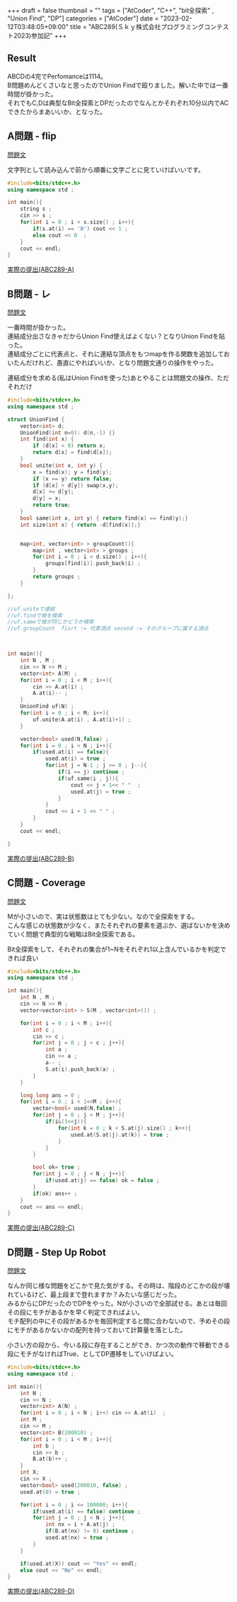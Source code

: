 +++
draft = false
thumbnail = ""
tags = ["AtCoder", "C++", "bit全探索" , "Union Find", "DP"]
categories = ["AtCoder"]
date = "2023-02-12T03:48:05+09:00"
title = "ABC289(Ｓｋｙ株式会社プログラミングコンテスト2023)参加記"
+++

## Result 
ABCDの4完でPerfomanceは1114。  
B問題めんどくさいなと思ったのでUnion Findで殴りました。解いた中では一番時間が掛かった。   
それでもC,Dは典型なBit全探索とDPだったのでなんとかそれぞれ10分以内でACできたからまあいいか、となった。

## A問題 - flip
[問題文](https://atcoder.jp/contests/abc289/tasks/abc289_a)  

文字列として読み込んで前から順番に文字ごとに見ていけばいいです。  

```cpp
#include<bits/stdc++.h>
using namespace std ;

int main(){
    string s ;
    cin >> s ;  
    for(int i = 0 ; i < s.size() ; i++){
        if(s.at(i) == '0') cout << 1 ; 
        else cout << 0  ; 
    }
    cout << endl;
}

```
[実際の提出(ABC289-A)](https://atcoder.jp/contests/abc289/submissions/38780423)

## B問題 - レ
[問題文](https://atcoder.jp/contests/abc289/tasks/abc289_b)  

一番時間が掛かった。  
連結成分出さなきゃだからUnion Find使えばよくない？となりUnion Findを貼った。  
連結成分ごとに代表点と、それに連結な頂点をもつmapを作る関数を追加しておいたんだけれど、愚直にやればいいか、となり問題文通りの操作をやった。

連結成分を求める(私はUnion Findを使った)あとやることは問題文の操作、ただそれだけ

```cpp
#include<bits/stdc++.h>
using namespace std ;

struct UnionFind {
    vector<int> d;
    UnionFind(int n=0): d(n,-1) {}
    int find(int x) {
        if (d[x] < 0) return x;
        return d[x] = find(d[x]);
    }
    bool unite(int x, int y) {
        x = find(x); y = find(y);
        if (x == y) return false;
        if (d[x] > d[y]) swap(x,y);
        d[x] += d[y];
        d[y] = x;
        return true;
    }
    bool same(int x, int y) { return find(x) == find(y);}
    int size(int x) { return -d[find(x)];}


    map<int, vector<int> > groupCount(){
        map<int , vector<int> > groups ; 
        for(int i = 0 ; i < d.size() ; i++){
            groups[find(i)].push_back(i) ; 
        }
        return groups ; 
    }

};

//uf.uniteで連結
//uf.findで根を検索
//uf.sameで根が同じかどうか検索
//uf.groupCount  fisrt := 代表頂点 second := そのグループに属する頂点



int main(){
    int N , M ;
    cin >> N >> M ; 
    vector<int> A(M) ; 
    for(int i = 0 ; i < M ; i++){
        cin >> A.at(i) ; 
        A.at(i)-- ; 
    }
    UnionFind uf(N) ; 
    for(int i = 0 ; i < M; i++){
        uf.unite(A.at(i) , A.at(i)+1) ; 
    }

    vector<bool> used(N,false) ; 
    for(int i = 0 ; i < N ; i++){
        if(used.at(i) == false){
            used.at(i) = true ; 
            for(int j = N-1 ; j >= 0 ; j--){
                if(i == j) continue ; 
                if(uf.same(i , j)){
                    cout << j + 1<< " "  ;
                    used.at(j) = true ;
                }
            }
            cout << i + 1 << " " ; 
        }
    }
    cout << endl;

}

```

[実際の提出(ABC289-B)](https://atcoder.jp/contests/abc289/submissions/38790304)

## C問題 - Coverage

[問題文](https://atcoder.jp/contests/abc289/tasks/abc289_c)

Mが小さいので、実は状態数はとても少ない。なので全探索をする。  
こんな感じの状態数が少なく、またそれぞれの要素を選ぶか、選ばないかを決めていく問題で典型的な戦略はBit全探索である。  

Bit全探索をして、それぞれの集合が1~Nをそれぞれ1以上含んでいるかを判定できれば良い

```cpp
#include<bits/stdc++.h>
using namespace std ;

int main(){
    int N , M ;
    cin >> N >> M ; 
    vector<vector<int> > S(M , vector<int>()) ; 

    for(int i = 0 ; i < M ; i++){
        int c ;
        cin >> c ; 
        for(int j = 0 ; j < c ; j++){
            int a ;
            cin >> a ;
            a-- ; 
            S.at(i).push_back(a) ; 
        }
    }

    long long ans = 0 ; 
    for(int i = 0 ; i < 1<<M ; i++){
        vector<bool> used(N,false) ; 
        for(int j = 0 ; j < M ; j++){
            if(i&(1<<j)){
                for(int k = 0 ; k < S.at(j).size() ; k++){
                    used.at(S.at(j).at(k)) = true ; 
                }
            }
        }

        bool ok= true ; 
        for(int j = 0 ; j < N ; j++){
            if(used.at(j) == false) ok = false ; 
        }
        if(ok) ans++ ; 
    }
    cout << ans << endl;
}
```

[実際の提出(ABC289-C)](https://atcoder.jp/contests/abc289/submissions/38794841)

## D問題 - Step Up Robot 

[問題文](https://atcoder.jp/contests/abc289/tasks/abc289_d)

なんか同じ様な問題をどこかで見た気がする。その時は、階段のどこかの段が壊れているけど、最上段まで登れますか？みたいな感じだった。  
みるからにDPだったのでDPをやった。Nが小さいので全部試せる。あとは毎回その段にモチがあるかを早く判定できればよい。  
モチ配列の中にその段があるかを毎回判定すると間に合わないので、予めその段にモチがあるかないかの配列を持っておいて計算量を落とした。

小さい方の段から、今いる段に存在することができ、かつ次の動作で移動できる段にモチがなければTrue、としてDP遷移をしていけばよい。

```cpp
#include<bits/stdc++.h>
using namespace std ;

int main(){
    int N ; 
    cin >> N ; 
    vector<int> A(N) ; 
    for(int i = 0 ; i < N ; i++) cin >> A.at(i)  ; 
    int M ;
    cin >> M ; 
    vector<int> B(200010) ; 
    for(int i = 0 ; i < M ; i++){
        int b ; 
        cin >> b ; 
        B.at(b)++ ; 
    }
    int X;
    cin >> X ; 
    vector<bool> used(200010, false) ;
    used.at(0) = true ; 

    for(int i = 0 ; i <= 100000; i++){
        if(used.at(i) == false) continue ; 
        for(int j = 0 ; j < N ; j++){
            int nx = i + A.at(j) ; 
            if(B.at(nx) != 0) continue ; 
            used.at(nx) = true ; 
        }
    } 

    if(used.at(X)) cout << "Yes" << endl;
    else cout << "No" << endl;
}

```

[実際の提出(ABC289-D)](https://atcoder.jp/contests/abc289/submissions/38798443)